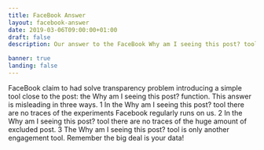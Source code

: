 ```yaml
---
title: FaceBook Answer
layout: facebook-answer
date: 2019-03-06T09:00:00+01:00
draft: false
description: Our answer to the FaceBook Why am I seeing this post? tool

banner: true
landing: false
---
```


FaceBook claim to had solve transparency problem introducing a simple tool close to the post: the Why am I seeing this post? function. This answer is misleading in three ways.
1 In the Why am I seeing this post? tool there are no traces of the experiments Facebook regularly runs on us. 
2 In the Why am I seeing this post? tool there are no traces of the huge amount of excluded post. 
3 The Why am I seeing this post? tool is only another engagement tool. Remember the big deal is your data!

